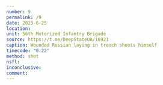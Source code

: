 ```yaml
---
number: 9
permalink: /9
date: 2023-6-25
location:
unit: 56th Motorized Infantry Brigade
source: https://t.me/DeepStateUA/16921
caption: Wounded Russian laying in trench shoots himself
timecode: "0:22"
method: shot
nsfl:
inconclusive:
comment:
---
```

<script async src="https://telegram.org/js/telegram-widget.js?22" data-telegram-post="DeepStateUA/16921" data-width="100%" data-userpic="false"></script>